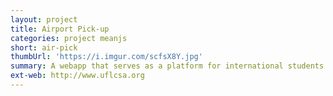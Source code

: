 ```yaml
---
layout: project
title: Airport Pick-up
categories: project meanjs
short: air-pick
thumbUrl: 'https://i.imgur.com/scfsX8Y.jpg'
summary: A webapp that serves as a platform for international students requesting pickup ride or temporary lodging from our volunteers at UF.
ext-web: http://www.uflcsa.org
---
```

